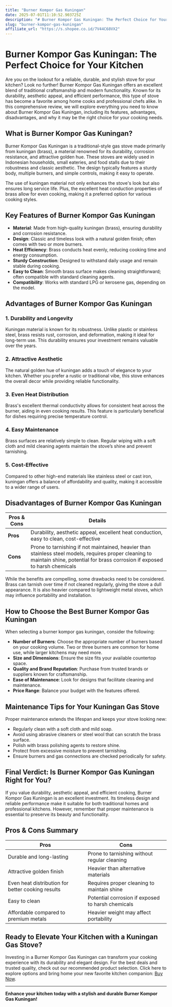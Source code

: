 ```yaml
---
title: "Burner Kompor Gas Kuningan"
date: 2025-07-01T11:10:52.903725Z
description: "# Burner Kompor Gas Kuningan: The Perfect Choice for Your Kitchen..."
slug: "burner-kompor-gas-kuningan"
affiliate_url: "https://s.shopee.co.id/7V44C68VX2"
---
```

# Burner Kompor Gas Kuningan: The Perfect Choice for Your Kitchen

Are you on the lookout for a reliable, durable, and stylish stove for your kitchen? Look no further! Burner Kompor Gas Kuningan offers an excellent blend of traditional craftsmanship and modern functionality. Known for its durability, aesthetic appeal, and efficient performance, this type of stove has become a favorite among home cooks and professional chefs alike. In this comprehensive review, we will explore everything you need to know about Burner Kompor Gas Kuningan, including its features, advantages, disadvantages, and why it may be the right choice for your cooking needs.

## What is Burner Kompor Gas Kuningan?

Burner Kompor Gas Kuningan is a traditional-style gas stove made primarily from kuningan (brass), a material renowned for its durability, corrosion resistance, and attractive golden hue. These stoves are widely used in Indonesian households, small eateries, and food stalls due to their robustness and classic aesthetic. The design typically features a sturdy body, multiple burners, and simple controls, making it easy to operate.

The use of kuningan material not only enhances the stove's look but also ensures long service life. Plus, the excellent heat conduction properties of brass allow for even cooking, making it a preferred option for various cooking styles.

## Key Features of Burner Kompor Gas Kuningan

- **Material**: Made from high-quality kuningan (brass), ensuring durability and corrosion resistance.
- **Design**: Classic and timeless look with a natural golden finish; often comes with two or more burners.
- **Heat Efficiency**: Brass conducts heat evenly, reducing cooking time and energy consumption.
- **Sturdy Construction**: Designed to withstand daily usage and remain stable during cooking.
- **Easy to Clean**: Smooth brass surface makes cleaning straightforward; often compatible with standard cleaning agents.
- **Compatibility**: Works with standard LPG or kerosene gas, depending on the model.

## Advantages of Burner Kompor Gas Kuningan

### 1. Durability and Longevity

Kuningan material is known for its robustness. Unlike plastic or stainless steel, brass resists rust, corrosion, and deformation, making it ideal for long-term use. This durability ensures your investment remains valuable over the years.

### 2. Attractive Aesthetic

The natural golden hue of kuningan adds a touch of elegance to your kitchen. Whether you prefer a rustic or traditional vibe, this stove enhances the overall decor while providing reliable functionality.

### 3. Even Heat Distribution

Brass's excellent thermal conductivity allows for consistent heat across the burner, aiding in even cooking results. This feature is particularly beneficial for dishes requiring precise temperature control.

### 4. Easy Maintenance

Brass surfaces are relatively simple to clean. Regular wiping with a soft cloth and mild cleaning agents maintain the stove’s shine and prevent tarnishing.

### 5. Cost-Effective

Compared to other high-end materials like stainless steel or cast iron, kuningan offers a balance of affordability and quality, making it accessible to a wider range of users.

## Disadvantages of Burner Kompor Gas Kuningan

| Pros & Cons | Details |
|--------------|---------|
| **Pros** | Durability, aesthetic appeal, excellent heat conduction, easy to clean, cost-effective |
| **Cons** | Prone to tarnishing if not maintained, heavier than stainless steel models, requires proper cleaning to maintain shine, potential for brass corrosion if exposed to harsh chemicals |

While the benefits are compelling, some drawbacks need to be considered. Brass can tarnish over time if not cleaned regularly, giving the stove a dull appearance. It is also heavier compared to lightweight metal stoves, which may influence portability and installation.

## How to Choose the Best Burner Kompor Gas Kuningan

When selecting a burner kompor gas kuningan, consider the following:

- **Number of Burners**: Choose the appropriate number of burners based on your cooking volume. Two or three burners are common for home use, while larger kitchens may need more.
- **Size and Dimensions**: Ensure the size fits your available countertop space.
- **Quality and Brand Reputation**: Purchase from trusted brands or suppliers known for craftsmanship.
- **Ease of Maintenance**: Look for designs that facilitate cleaning and maintenance.
- **Price Range**: Balance your budget with the features offered.

## Maintenance Tips for Your Kuningan Gas Stove

Proper maintenance extends the lifespan and keeps your stove looking new:

- Regularly clean with a soft cloth and mild soap.
- Avoid using abrasive cleaners or steel wool that can scratch the brass surface.
- Polish with brass polishing agents to restore shine.
- Protect from excessive moisture to prevent tarnishing.
- Ensure burners and gas connections are checked periodically for safety.

## Final Verdict: Is Burner Kompor Gas Kuningan Right for You?

If you value durability, aesthetic appeal, and efficient cooking, Burner Kompor Gas Kuningan is an excellent investment. Its timeless design and reliable performance make it suitable for both traditional homes and professional kitchens. However, remember that proper maintenance is essential to preserve its beauty and functionality.

## Pros & Cons Summary

| Pros | Cons |
|-------|--------|
| Durable and long-lasting | Prone to tarnishing without regular cleaning |
| Attractive golden finish | Heavier than alternative materials |
| Even heat distribution for better cooking results | Requires proper cleaning to maintain shine |
| Easy to clean | Potential corrosion if exposed to harsh chemicals |
| Affordable compared to premium metals | Heavier weight may affect portability |

## Ready to Elevate Your Kitchen with a Kuningan Gas Stove?

Investing in a Burner Kompor Gas Kuningan can transform your cooking experience with its durability and elegant design. For the best deals and trusted quality, check out our recommended product selection. Click here to explore options and bring home your new favorite kitchen companion: [Buy Now](https://s.shopee.co.id/7V44C68VX2).

---

**Enhance your kitchen today with a stylish and durable Burner Kompor Gas Kuningan!**
